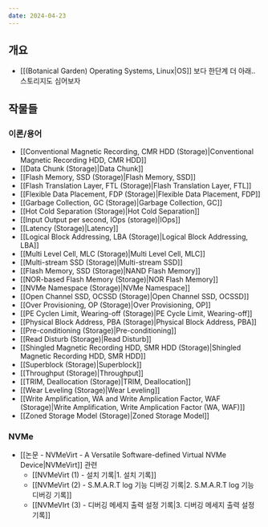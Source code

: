 ```yaml
---
date: 2024-04-23
---
```

## 개요

- [[(Botanical Garden) Operating Systems, Linux|OS]] 보다 한단계 더 아래.. 스토리지도 심어보자

## 작물들

### 이론/용어

- [[Conventional Magnetic Recording, CMR HDD (Storage)|Conventional Magnetic Recording HDD, CMR HDD]]
- [[Data Chunk (Storage)|Data Chunk]]
- [[Flash Memory, SSD (Storage)|Flash Memory, SSD]]
- [[Flash Translation Layer, FTL (Storage)|Flash Translation Layer, FTL]]
- [[Flexible Data Placement, FDP (Storage)|Flexible Data Placement, FDP]]
- [[Garbage Collection, GC (Storage)|Garbage Collection, GC]]
- [[Hot Cold Separation (Storage)|Hot Cold Separation]]
- [[Input Output per second, IOps (storage)|IOps]]
- [[Latency (Storage)|Latency]]
- [[Logical Block Addressing, LBA (Storage)|Logical Block Addressing, LBA]]
- [[Multi Level Cell, MLC (Storage)|Multi Level Cell, MLC]]
- [[Multi-stream SSD (Storage)|Multi-stream SSD]]
- [[Flash Memory, SSD (Storage)|NAND Flash Memory]]
- [[NOR-based Flash Memory (Storage)|NOR Flash Memory]]
- [[NVMe Namespace (Storage)|NVMe Namespace]]
- [[Open Channel SSD, OCSSD (Storage)|Open Channel SSD, OCSSD]]
- [[Over Provisioning, OP (Storage)|Over Provisioning, OP]]
- [[PE Cyclen Limit, Wearing-off (Storage)|PE Cycle Limit, Wearing-off]]
- [[Physical Block Address, PBA (Storage)|Physical Block Address, PBA]]
- [[Pre-conditioning (Storage)|Pre-conditioning]]
- [[Read Disturb (Storage)|Read Disturb]]
- [[Shingled Magnetic Recording HDD, SMR HDD (Storage)|Shingled Magnetic Recording HDD, SMR HDD]]
- [[Superblock (Storage)|Superblock]]
- [[Throughput (Storage)|Throughput]]
- [[TRIM, Deallocation (Storage)|TRIM, Deallocation]]
- [[Wear Leveling (Storage)|Wear Leveling]]
- [[Write Amplification, WA and Write Amplication Factor, WAF (Storage)|Write Amplification, Write Amplication Factor (WA, WAF)]]
- [[Zoned Storage Model (Storage)|Zoned Storage Model]]

### NVMe

- [[논문 - NVMeVirt - A Versatile Software-defined Virtual NVMe Device|NVMeVirt]] 관련
	- [[NVMeVirt (1) - 설치 기록|1. 설치 기록]]
	- [[NVMeVirt (2) - S.M.A.R.T log 기능 디버깅 기록|2. S.M.A.R.T log 기능 디버깅 기록]]
	- [[NVMeVIrt (3) - 디버깅 메세지 출력 설정 기록|3. 디버깅 메세지 출력 설정 기록]]